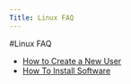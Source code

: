 ```yaml
---
Title: Linux FAQ
---
```

#Linux FAQ
- [How to Create a New User](%base_url%/wiki/faq/LinuxFAQ/howToCreateANewUser)
- [How To Install Software](%base_url%/wiki/faq/LinuxFAQ/howToInstallSoftware)
